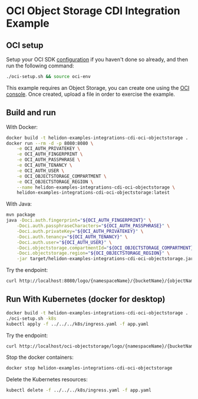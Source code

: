 # OCI Object Storage CDI Integration Example

## OCI setup

Setup your OCI SDK [configuration](https://docs.cloud.oracle.com/iaas/Content/API/Concepts/sdkconfig.htm)
 if you haven't done so already, and then run the following command:
```bash
./oci-setup.sh && source oci-env
```

This example requires an Object Storage, you can create one using the
 [OCI console](https://console.us-phoenix-1.oraclecloud.com). Once created,
 upload a file in order to exercise the example.

## Build and run

With Docker:
```bash
docker build -t helidon-examples-integrations-cdi-oci-objectstorage .
docker run --rm -d -p 8080:8080 \
    -e OCI_AUTH_PRIVATEKEY \
    -e OCI_AUTH_FINGERPRINT \
    -e OCI_AUTH_PASSPHRASE \
    -e OCI_AUTH_TENANCY \
    -e OCI_AUTH_USER \
    -e OCI_OBJECTSTORAGE_COMPARTMENT \
    -e OCI_OBJECTSTORAGE_REGION \
    --name helidon-examples-integrations-cdi-oci-objectstorage \
    helidon-examples-integrations-cdi-oci-objectstorage:latest
```

With Java:
```bash
mvn package
java -Doci.auth.fingerprint="${OCI_AUTH_FINGERPRINT}" \
    -Doci.auth.passphraseCharacters="${OCI_AUTH_PASSPHRASE}" \
    -Doci.auth.privateKey="${OCI_AUTH_PRIVATEKEY}" \
    -Doci.auth.tenancy="${OCI_AUTH_TENANCY}" \
    -Doci.auth.user="${OCI_AUTH_USER}" \
    -Doci.objectstorage.compartmentId="${OCI_OBJECTSTORAGE_COMPARTMENT}" \
    -Doci.objectstorage.region="${OCI_OBJECTSTORAGE_REGION}" \
    -jar target/helidon-examples-integrations-cdi-oci-objectstorage.jar
```

Try the endpoint:

```bash
curl http://localhost:8080/logo/{namespaceName}/{bucketName}/{objectName}
```

## Run With Kubernetes (docker for desktop)

```bash
docker build -t helidon-examples-integrations-cdi-oci-objectstorage .
./oci-setup.sh -k8s
kubectl apply -f ../../../k8s/ingress.yaml -f app.yaml
```

Try the endpoint:

```bash
curl http://localhost/oci-objectstorage/logo/{namespaceName}/{bucketName}/{objectName}
```

Stop the docker containers:
```bash
docker stop helidon-examples-integrations-cdi-oci-objectstorage
```

Delete the Kubernetes resources:
```bash
kubectl delete -f ../../../k8s/ingress.yaml -f app.yaml
```
